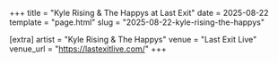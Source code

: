 +++
title = "Kyle Rising & The Happys at Last Exit"
date = 2025-08-22
template = "page.html"
slug = "2025-08-22-kyle-rising-the-happys"

[extra]
artist = "Kyle Rising & The Happys"
venue = "Last Exit Live"
venue_url = "https://lastexitlive.com/"
+++
